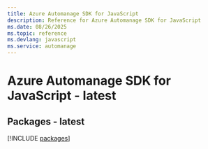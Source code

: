 ```yaml
---
title: Azure Automanage SDK for JavaScript
description: Reference for Azure Automanage SDK for JavaScript
ms.date: 08/26/2025
ms.topic: reference
ms.devlang: javascript
ms.service: automanage
---
```

# Azure Automanage SDK for JavaScript - latest
## Packages - latest
[!INCLUDE [packages](automanage-index.md)]